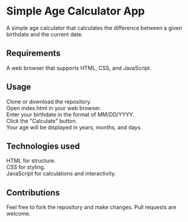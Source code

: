 # Simple Age Calculator App

A simple age calculator that calculates the difference between a given birthdate and the current date.

## Requirements

A web browser that supports HTML, CSS, and JavaScript.

## Usage

Clone or download the repository.  
Open index.html in your web browser.  
Enter your birthdate in the format of MM/DD/YYYY.  
Click the "Calculate" button.  
Your age will be displayed in years, months, and days.  

## Technologies used

HTML for structure.  
CSS for styling.  
JavaScript for calculations and interactivity.  

## Contributions

Feel free to fork the repository and make changes. Pull requests are welcome.

